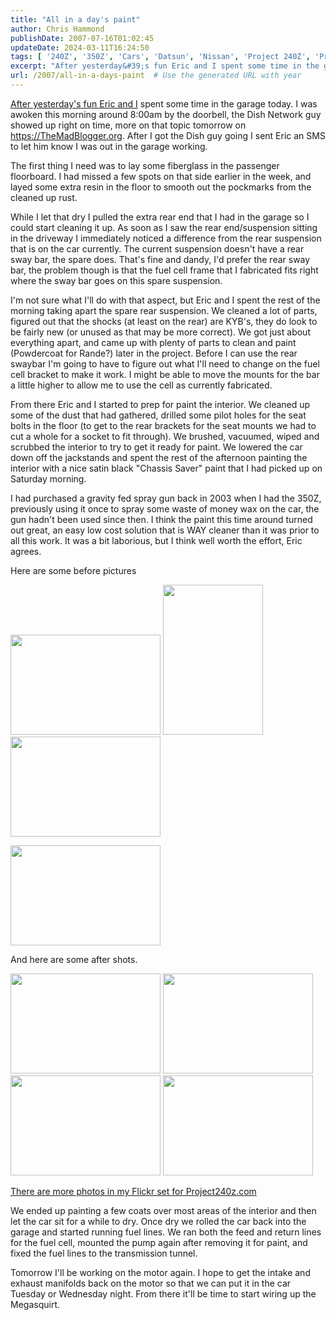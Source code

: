 ```yaml
---
title: "All in a day's paint"
author: Chris Hammond
publishDate: 2007-07-16T01:02:45
updateDate: 2024-03-11T16:24:50
tags: [ '240Z', '350Z', 'Cars', 'Datsun', 'Nissan', 'Project 240Z', 'Project 350Z', 'Project240z', 'Project240Zcom', 'Project350z', 'Project350zcom' ]
excerpt: "After yesterday&#39;s fun Eric and I spent some time in the garage today. I was awoken this morning around 8:00am by the doorbell, the Dish Network guy showed up right on time, more on that topic tomorrow on https://TheMadBlogger.org. After I got the Dish guy going I sent Eric an SMS to let him know I was out in the garage working. The first thing I need was to lay some fiberglass in the passenger floorboard. I had missed a few spots on that side earlier in the week, and layed some extra resin in the floor to smooth out the pockmarks from the cleaned up rust.&nbsp; While I let that dry I pulled the extra rear end that I had in the garage so I could start cleaning it up. As soon as I saw the rear end/suspension sitting in the driveway I immediately noticed a difference from the rear suspension that is on the car currently. The current suspension doesn&#39;t have a rear sway bar, the spare does. That&#39;s fine and dandy, I&#39;d prefer the rear sway bar, the problem though is that the fuel cell frame that I fabricated fits right where the sway bar goes on this spare suspension. I&#39;m not sure what I&#39;ll do with that aspect, but Eric and I spent the rest of the morning taking apart the spare rear suspension. We cleaned a lot of parts, figured out that the shocks (at least on the rear) are KYB&#39;s, they do look to be fairly new (or unused as that may be more correct). We got just about everything apart, and came up with plenty of parts to clean and paint (Powdercoat for Rande?)&nbsp;later in the project. Before I can use the rear swaybar I&#39;m going to have to figure out what I&#39;ll need to change on the fuel cell bracket to make it work. I might be able to move the mounts for the bar a little higher to allow me to use the cell as currently fabricated. From there Eric and I started to prep for paint the interior. We cleaned up some of the dust that had gathered, drilled some pilot holes for the seat bolts in the floor (to get to the rear brackets for the seat mounts we had to cut a whole for a socket to fit through). We brushed, vacuumed, wiped and scrubbed the interior to try to get it ready for paint. We lowered the car down off the jackstands and spent the rest of the afternoon painting the interior with a nice satin black &quot;Chassis Saver&quot; paint that I had picked up on Saturday morning. I had purchased a gravity fed spray gun back in 2003 when&nbsp;I had the 350Z, previously using it once to spray some waste of money wax on the car, the gun hadn&#39;t been used since then. I think the paint this time around turned out great, an easy low cost solution that is WAY cleaner than it was prior to all this work. It was a bit laborious, but I think well worth the effort, Eric agrees. Here are some before pictures &nbsp; And here are some after shots. &nbsp;&nbsp;&nbsp; There are more photos in my Flickr set for Project240z.com We ended up painting a few coats over most areas of the interior and then let the car sit for a while to dry. Once dry we rolled the car back into the garage and started running fuel lines. We ran both the feed and return lines for the fuel cell, mounted the pump again after removing it for paint, and fixed the fuel lines to the transmission tunnel. Tomorrow I&#39;ll be working on the motor again. I hope to get the intake and exhaust manifolds back on the motor so that we can put it in the car Tuesday or Wednesday night. From there it&#39;ll be time to start wiring up the... "
url: /2007/all-in-a-days-paint  # Use the generated URL with year
---
```

<p><a href="../../../../../Blog/tabid/53/EntryID/74/Default.aspx" target="_blank">After yesterday&#39;s fun Eric and I</a> spent some time in the garage today. I was awoken this morning around 8:00am by the doorbell, the Dish Network guy showed up right on time, more on that topic tomorrow on <a href="https://themadblogger.org/">https://TheMadBlogger.org</a>. After I got the Dish guy going I sent Eric an SMS to let him know I was out in the garage working.</p>  <p>The first thing I need was to lay some fiberglass in the passenger floorboard. I had missed a few spots on that side earlier in the week, and layed some extra resin in the floor to smooth out the pockmarks from the cleaned up rust.&nbsp;</p>  <p>While I let that dry I pulled the extra rear end that I had in the garage so I could start cleaning it up. As soon as I saw the rear end/suspension sitting in the driveway I immediately noticed a difference from the rear suspension that is on the car currently. The current suspension doesn&#39;t have a rear sway bar, the spare does. That&#39;s fine and dandy, I&#39;d prefer the rear sway bar, the problem though is that the fuel cell frame that I fabricated fits right where the sway bar goes on this spare suspension.</p>  <p>I&#39;m not sure what I&#39;ll do with that aspect, but Eric and I spent the rest of the morning taking apart the spare rear suspension. We cleaned a lot of parts, figured out that the shocks (at least on the rear) are KYB&#39;s, they do look to be fairly new (or unused as that may be more correct). We got just about everything apart, and came up with plenty of parts to clean and paint (Powdercoat for Rande?)&nbsp;later in the project. Before I can use the rear swaybar I&#39;m going to have to figure out what I&#39;ll need to change on the fuel cell bracket to make it work. I might be able to move the mounts for the bar a little higher to allow me to use the cell as currently fabricated.</p>  <p>From there Eric and I started to prep for paint the interior. We cleaned up some of the dust that had gathered, drilled some pilot holes for the seat bolts in the floor (to get to the rear brackets for the seat mounts we had to cut a whole for a socket to fit through). We brushed, vacuumed, wiped and scrubbed the interior to try to get it ready for paint. We lowered the car down off the jackstands and spent the rest of the afternoon painting the interior with a nice satin black &quot;Chassis Saver&quot; paint that I had picked up on Saturday morning.</p>  <p>I had purchased a gravity fed spray gun back in 2003 when&nbsp;I had the 350Z, previously using it once to spray some waste of money wax on the car, the gun hadn&#39;t been used since then. I think the paint this time around turned out great, an easy low cost solution that is WAY cleaner than it was prior to all this work. It was a bit laborious, but I think well worth the effort, Eric agrees.</p>  <p>Here are some before pictures</p>  <p class="Photo"><a href="https://www.flickr.com/photos/chammond/409594222/in/set-72157594465585463/"><img alt="" height="160" src="https://farm1.static.flickr.com/188/409594222_9c3c5b701f_m.jpg" width="240" /></a>&nbsp;<a href="https://www.flickr.com/photos/chammond/498988300/in/set-72157594465585463/"><img alt="" height="240" src="https://farm1.static.flickr.com/217/498988300_ad19a541c5_m.jpg" width="160" /></a> <a href="https://www.flickr.com/photos/chammond/782279103/in/set-72157594465585463/"><img alt="" height="160" src="https://farm2.static.flickr.com/1191/782279103_f6dc23edc9_m.jpg" width="240" /></a></p>  <p class="Photo"><a href="https://www.flickr.com/photos/chammond/783124258/in/set-72157594465585463/"><img alt="" height="160" src="https://farm2.static.flickr.com/1253/783124258_ae0f26041a_m.jpg" width="240" /></a></p>  <p>And here are some after shots.</p>  <p class="Photo"><a href="https://www.flickr.com/photos/chammond/824938492/in/set-72157594465585463/"><img alt="" height="160" src="https://farm2.static.flickr.com/1189/824938492_9f563166b1_m.jpg" width="240" /></a>&nbsp;<img alt="" height="160" src="https://farm2.static.flickr.com/1260/824668014_2b20a5cdcd_m.jpg" width="240" />&nbsp;<br /> <a href="https://www.flickr.com/photos/chammond/824056123/in/set-72157594465585463/"><img alt="" height="160" src="https://farm2.static.flickr.com/1329/824056123_dcc0ec1cf2_m.jpg" width="240" /></a>&nbsp;<a href="https://www.flickr.com/photos/chammond/824677014/in/set-72157594465585463/"><img alt="" height="160" src="https://farm2.static.flickr.com/1436/824677014_903f6fd289_m.jpg" width="240" /></a></p>  <p><a href="https://www.flickr.com/photos/chammond/sets/72157594465585463/" target="_blank">There are more photos in my Flickr set for Project240z.com</a></p>  <p>We ended up painting a few coats over most areas of the interior and then let the car sit for a while to dry. Once dry we rolled the car back into the garage and started running fuel lines. We ran both the feed and return lines for the fuel cell, mounted the pump again after removing it for paint, and fixed the fuel lines to the transmission tunnel.</p>  <p>Tomorrow I&#39;ll be working on the motor again. I hope to get the intake and exhaust manifolds back on the motor so that we can put it in the car Tuesday or Wednesday night. From there it&#39;ll be time to start wiring up the Megasquirt.</p> 
